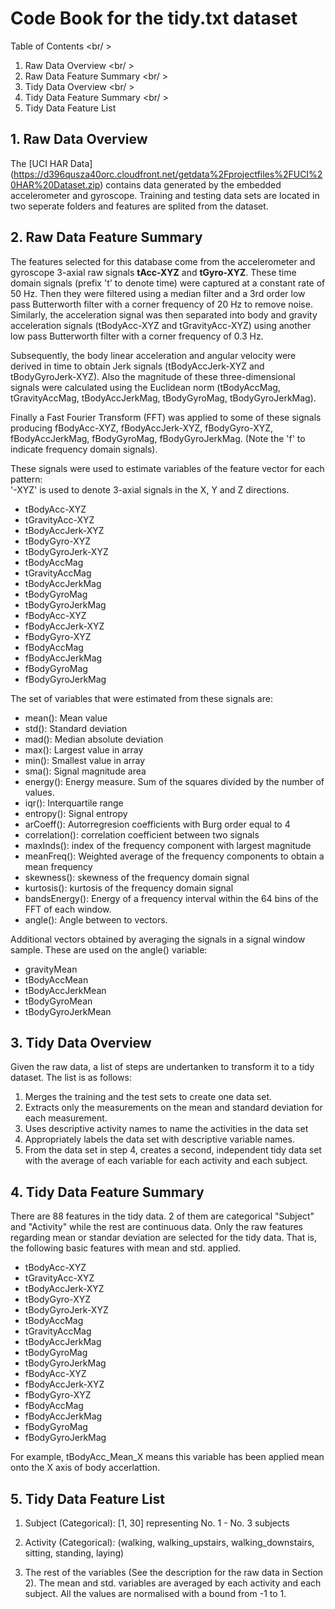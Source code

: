 Code Book for the tidy.txt dataset
==================================
Table of Contents <br/ >
1. Raw Data Overview <br/ >
2. Raw Data Feature Summary <br/ >
3. Tidy Data Overview <br/ >
4. Tidy Data Feature Summary <br/ >
5. Tidy Data Feature List

## 1. Raw Data Overview
The [UCI HAR Data] (https://d396qusza40orc.cloudfront.net/getdata%2Fprojectfiles%2FUCI%20HAR%20Dataset.zip) contains data generated by the embedded accelerometer and gyroscope. Training and testing data sets are located in two seperate folders and features are splited from the dataset.

## 2. Raw Data Feature Summary
The features selected for this database come from the accelerometer and gyroscope 3-axial raw signals **tAcc-XYZ** and **tGyro-XYZ**. These time domain signals (prefix 't' to denote time) were captured at a constant rate of 50 Hz. Then they were filtered using a median filter and a 3rd order low pass Butterworth filter with a corner frequency of 20 Hz to remove noise. Similarly, the acceleration signal was then separated into body and gravity acceleration signals (tBodyAcc-XYZ and tGravityAcc-XYZ) using another low pass Butterworth filter with a corner frequency of 0.3 Hz. 

Subsequently, the body linear acceleration and angular velocity were derived in time to obtain Jerk signals (tBodyAccJerk-XYZ and tBodyGyroJerk-XYZ). Also the magnitude of these three-dimensional signals were calculated using the Euclidean norm (tBodyAccMag, tGravityAccMag, tBodyAccJerkMag, tBodyGyroMag, tBodyGyroJerkMag). 

Finally a Fast Fourier Transform (FFT) was applied to some of these signals producing fBodyAcc-XYZ, fBodyAccJerk-XYZ, fBodyGyro-XYZ, fBodyAccJerkMag, fBodyGyroMag, fBodyGyroJerkMag. (Note the 'f' to indicate frequency domain signals). 

These signals were used to estimate variables of the feature vector for each pattern:  
'-XYZ' is used to denote 3-axial signals in the X, Y and Z directions.

* tBodyAcc-XYZ
* tGravityAcc-XYZ
* tBodyAccJerk-XYZ
* tBodyGyro-XYZ
* tBodyGyroJerk-XYZ
* tBodyAccMag
* tGravityAccMag
* tBodyAccJerkMag
* tBodyGyroMag
* tBodyGyroJerkMag
* fBodyAcc-XYZ
* fBodyAccJerk-XYZ
* fBodyGyro-XYZ
* fBodyAccMag
* fBodyAccJerkMag
* fBodyGyroMag
* fBodyGyroJerkMag

The set of variables that were estimated from these signals are: 

* mean(): Mean value
* std(): Standard deviation
* mad(): Median absolute deviation 
* max(): Largest value in array
* min(): Smallest value in array
* sma(): Signal magnitude area
* energy(): Energy measure. Sum of the squares divided by the number of values. 
* iqr(): Interquartile range 
* entropy(): Signal entropy
* arCoeff(): Autorregresion coefficients with Burg order equal to 4
* correlation(): correlation coefficient between two signals
* maxInds(): index of the frequency component with largest magnitude
* meanFreq(): Weighted average of the frequency components to obtain a mean frequency
* skewness(): skewness of the frequency domain signal 
* kurtosis(): kurtosis of the frequency domain signal 
* bandsEnergy(): Energy of a frequency interval within the 64 bins of the FFT of each window.
* angle(): Angle between to vectors.

Additional vectors obtained by averaging the signals in a signal window sample. These are used on the angle() variable:

* gravityMean
* tBodyAccMean
* tBodyAccJerkMean
* tBodyGyroMean
* tBodyGyroJerkMean

## 3. Tidy Data Overview
Given the raw data, a list of steps are undertanken to transform it to a tidy dataset. The list is as follows:

1. Merges the training and the test sets to create one data set.
2. Extracts only the measurements on the mean and standard deviation for each measurement. 
3. Uses descriptive activity names to name the activities in the data set
4. Appropriately labels the data set with descriptive variable names. 
5. From the data set in step 4, creates a second, independent tidy data set with the average of each variable for each activity and each subject.

## 4. Tidy Data Feature Summary
There are 88 features in the tidy data. 2 of them are categorical "Subject" and "Activity" while the rest are continuous data. Only the raw features regarding mean or standar deviation are selected for the tidy data. That is, the following basic features with mean and std. applied.

* tBodyAcc-XYZ
* tGravityAcc-XYZ
* tBodyAccJerk-XYZ
* tBodyGyro-XYZ
* tBodyGyroJerk-XYZ
* tBodyAccMag
* tGravityAccMag
* tBodyAccJerkMag
* tBodyGyroMag
* tBodyGyroJerkMag
* fBodyAcc-XYZ
* fBodyAccJerk-XYZ
* fBodyGyro-XYZ
* fBodyAccMag
* fBodyAccJerkMag
* fBodyGyroMag
* fBodyGyroJerkMag

For example, tBodyAcc_Mean_X means this variable has been applied mean onto the X axis of body accerlattion.

## 5. Tidy Data Feature List
1. Subject (Categorical): [1, 30] representing No. 1 - No. 3 subjects

2. Activity (Categorical):
(walking, walking_upstairs, walking_downstairs, sitting, standing, laying)

3. The rest of the variables (See the description for the raw data in Section 2). The mean and std. variables are averaged by each activity and each subject. All the values are normalised with a bound from -1 to 1.
